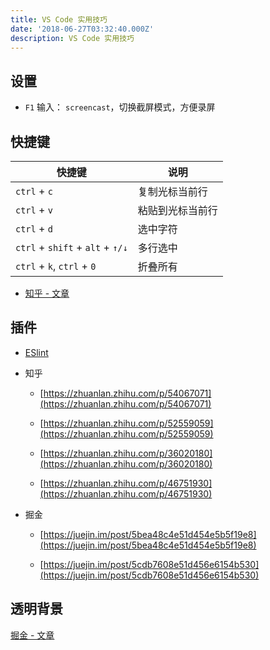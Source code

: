 ```yaml
---
title: VS Code 实用技巧
date: '2018-06-27T03:32:40.000Z'
description: VS Code 实用技巧
---
```


## 设置

- `F1` 输入： `screencast`，切换截屏模式，方便录屏

## 快捷键

| 快捷键                           | 说明             |
| -------------------------------- | ---------------- |
| `ctrl` + `c`                     | 复制光标当前行   |
| `ctrl` + `v`                     | 粘贴到光标当前行 |
| `ctrl` + `d`                     | 选中字符         |
| `ctrl` + `shift` + `alt` + `↑/↓` | 多行选中         |
| `ctrl` + `k`, `ctrl` + `0`       | 折叠所有         |

- [知乎 - 文章](https://zhuanlan.zhihu.com/p/66826924)

## 插件

- [ESlint](https://marketplace.visualstudio.com/items?itemName=dbaeumer.vscode-eslint&ssr=false#overview)

- 知乎

  - [https://zhuanlan.zhihu.com/p/54067071](https://zhuanlan.zhihu.com/p/54067071)

  - [https://zhuanlan.zhihu.com/p/52559059](https://zhuanlan.zhihu.com/p/52559059)

  - [https://zhuanlan.zhihu.com/p/36020180](https://zhuanlan.zhihu.com/p/36020180)

  - [https://zhuanlan.zhihu.com/p/46751930](https://zhuanlan.zhihu.com/p/46751930)

- 掘金

  - [https://juejin.im/post/5bea48c4e51d454e5b5f19e8](https://juejin.im/post/5bea48c4e51d454e5b5f19e8)

  - [https://juejin.im/post/5cdb7608e51d456e6154b530](https://juejin.im/post/5cdb7608e51d456e6154b530)

## 透明背景

[掘金 - 文章](https://juejin.im/post/5cdbe78cf265da034d2a3910)
